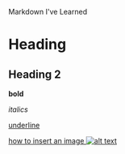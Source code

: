 Markdown I've Learned

# Heading #

## Heading 2 ##

**bold**

*italics*

<u> underline <u>

 how to insert an image ![alt text](bookimages/ariel-image.png)
